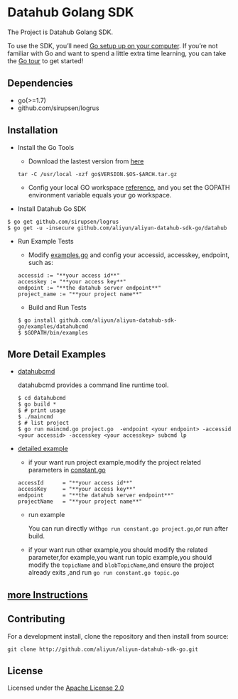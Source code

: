 # Datahub Golang SDK

The Project is Datahub Golang SDK.

To use the SDK, you’ll need [Go setup up on your computer](https://golang.org/doc/install). If you’re not familiar with Go and want to spend a little extra time learning, you can take the [Go tour](https://tour.golang.org/welcome/1) to get started!

## Dependencies

- go(>=1.7)
- github.com/sirupsen/logrus

## Installation

- Install the Go Tools
  - Download the lastest version from [here](https://golang.org/dl/)
  
  ```
  tar -C /usr/local -xzf go$VERSION.$OS-$ARCH.tar.gz
  ```
  
  - Config your local GO workspace [reference](https://golang.org/doc/install#install), and you set the GOPATH environment variable equals your go workspace.

- Install Datahub Go SDK

```
$ go get github.com/sirupsen/logrus
$ go get -u -insecure github.com/aliyun/aliyun-datahub-sdk-go/datahub
```

- Run Example Tests

  - Modify [examples.go](http://github.com/aliyun/aliyun-datahub-sdk-go/blob/master/examples/exampletest/example.go) and config your accessid, accesskey, endpoint, such as:
  
  ```
  accessid := "**your access id**"
  accesskey := "**your access key**"
  endpoint := "**the datahub server endpoint**"
  project_name := "**your project name**"
  ```

  - Build and Run Tests
  
  ```
  $ go install github.com/aliyun/aliyun-datahub-sdk-go/examples/datahubcmd  
  $ $GOPATH/bin/examples
  ```


## More Detail Examples

- [datahubcmd](http://github.com/aliyun/aliyun-datahub-sdk-go/tree/master/examples/datahubcmd)
    
    datahubcmd provides a command line runtime tool.
    
    ```
    $ cd datahubcmd
    $ go build *
    $ # print usage
    $ ./maincmd
    $ # list project
    $ go run maincmd.go project.go  -endpoint <your endpoint> -accessid <your accessid> -accesskey <your accesskey> subcmd lp
    ```   
     
- [detailed example](http://github.com/aliyun/aliyun-datahub-sdk-go/tree/master/examples)
    - if your want run project example,modify the project related parameters in [constant.go](http://github.com/aliyun/aliyun-datahub-sdk-go/tree/master/examples/constant.go)
    
    ```
    accessId      = "**your access id**"  
    accessKey     = "**your access key**"
    endpoint      = "**the datahub server endpoint**"
    projectName   = "**your project name**"
    ```
    
    - run example
    
        You can run directly with```go run constant.go project.go```,or run after build.
    
    - if your want run other example,you should modify the related parameter,for example,you want run topic example,you should modify the ```topicName``` and ```blobTopicName```,and ensure the project already exits ,and run ```go run constant.go topic.go``` 

## [more Instructions](http://github.com/aliyun/aliyun-datahub-sdk-go/tree/master/Instructions.md)

## Contributing

For a development install, clone the repository and then install from source:

```
git clone http://github.com/aliyun/aliyun-datahub-sdk-go.git
```

## License

Licensed under the [Apache License 2.0](https://www.apache.org/licenses/LICENSE-2.0.html)
